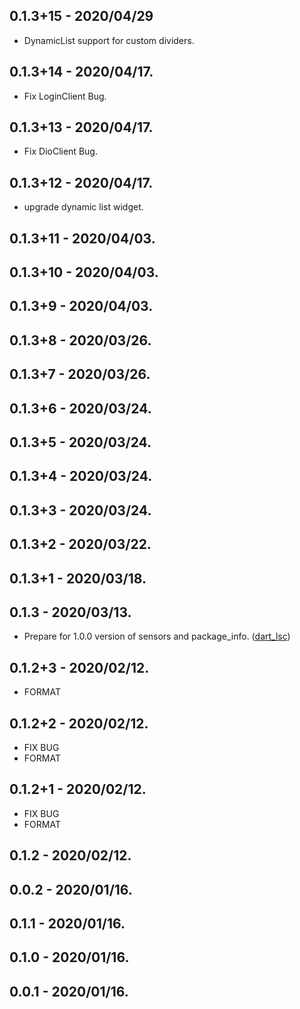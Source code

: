 ## 0.1.3+15 - 2020/04/29 

* DynamicList support for custom dividers.

## 0.1.3+14 - 2020/04/17.

* Fix LoginClient Bug.

## 0.1.3+13 - 2020/04/17.

* Fix DioClient Bug.

## 0.1.3+12 - 2020/04/17.

* upgrade dynamic list widget.

## 0.1.3+11 - 2020/04/03.
## 0.1.3+10 - 2020/04/03.
## 0.1.3+9 - 2020/04/03.
## 0.1.3+8 - 2020/03/26.
## 0.1.3+7 - 2020/03/26.
## 0.1.3+6 - 2020/03/24.
## 0.1.3+5 - 2020/03/24.
## 0.1.3+4 - 2020/03/24.
## 0.1.3+3 - 2020/03/24.
## 0.1.3+2 - 2020/03/22.
## 0.1.3+1 - 2020/03/18.
## 0.1.3 - 2020/03/13.

* Prepare for 1.0.0 version of sensors and package_info. ([dart_lsc](http://github.com/amirh/dart_lsc))

## 0.1.2+3 - 2020/02/12.
 - FORMAT
## 0.1.2+2 - 2020/02/12.
 - FIX BUG
 - FORMAT
## 0.1.2+1 - 2020/02/12.
 - FIX BUG
 - FORMAT
## 0.1.2 - 2020/02/12.
## 0.0.2 - 2020/01/16.
## 0.1.1 - 2020/01/16.
## 0.1.0 - 2020/01/16.
## 0.0.1 - 2020/01/16.
